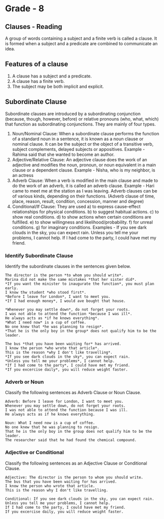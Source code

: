 # Grade - 8
## Clauses - Reading 
A group of words containing a subject and a finite verb is called a clause. It is formed when a subject and a predicate are combined to communicate an idea. 
## Features of a clause
1. A clause has a subject and a predicate.
2. A clause has a finite verb.
3. The subject may be both implicit and explicit.
## Subordinate Clause 
Subordinate clauses are introduced by a subordinating conjunction (because, though, however, before) or relative pronouns (who, what, which) that function as subordinating conjunctions. They are mainly of four types.
1. Noun/Nominal Clause: When a subordinate clause performs the function of a standard noun in a sentence, it is known as a noun clause or nominal clause. It can be the subject or the object of a transitive verb, subject complements, delayed subjects or appositives.
Example - Rahima said that she wanted to become an author.
2. Adjective/Relative Clause: An adjective clause does the work of an adjective and modifies the noun, pronoun, or noun equivalent in a main clause or a dependent clause.
Example - Nisha, who is my neighbor, is an actress
3. Adverb Clause: When a verb is modified in the main clause and made to do the work of an adverb, it is called an adverb clause.
Example - Hari came to meet me at the station as I was leaving.
Adverb clauses can be of various kinds, depending on their functions. (Adverb clause of time, place, reason, result, condition, concession, manner and degree)
4. Conditional/If Clause: They are used
    a) to express cause-effect relationships for physical conditions.
    b) to suggest habitual actions.
    c) to show real conditions.
    d) to show actions when certain conditions are fulfilled.
    e) to show willingness and likelihood/probability.
    f) for unreal conditions.
    g) for imaginary conditions.
Examples - If you see dark clouds in the sky, you can expect rain.
Unless you tell me your problems, I cannot help.
If I had come to the party, I could have met my friend.

### Identify Subordinate Clause
Identify the subordinate clauses in the sentences given below.
```
The director is the person *to whom you should write*.
Marina did not make the same mistakes *that her sister did*.
*If you want the minister to inaugurate the function*, you must plan early.
I know thw student *who stood first*.
*Before I leave for London*, I want to meet you.
*If I had enough money*, I would ave bought that house.

*Whenever you may settle down*, do not forget your roots.
I was not able to attend the function *because I was ill*.
He always acts as *if he knows everything*.
*What I need now* is a cup of coffee.
No one knew that *he was planning to resign*.
*That he is the only boy in the group* does not qualify him to be the leader.

The bus *that you have been waiting for* has arrived.
I know the person *who wrote that article*.
This is the reason *why I don't like travelling*.
*If you see dark clouds in the sky*, you can expect rain.
*Unless you tell me your problems*, I cannot help.
*If I had come to the party*, I could have met my friend.
*If you excercise daily*, you will reduce weight faster.
```
### Adverb or Noun
Classify the following sentences as Adverb Clause or Noun Clause.
```
Adverb: Before I leave for London, I want to meet you.
Whenever you may settle down, do not forget your roots.
I was not able to attend the function because I was ill.
He always acts as if he knows everything.

Noun: What I need now is a cup of coffee.
No one knew that he was planning to resign.
That he is the only boy in the group does not qualify him to be the leader.
The researcher said that he had found the chemical compound.
```
### Adjective or Conditional
Classify the following sentences as an Adjective Clause or Conditional Clause.
```
Adjective: The director is the person to whom you should write.
The bus that you have been waiting for has arrived.
I know the person who wrote that article.
This is the reason why I don't like travelling.

Conditional: If you see dark clouds in the sky, you can expect rain.
Unless you tell me your problems, I cannot help.
If I had come to the party, I could have met my friend.
If you excercise daily, you will reduce weight faster.
```
